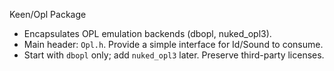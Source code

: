 Keen/Opl Package

- Encapsulates OPL emulation backends (dbopl, nuked_opl3).
- Main header: `Opl.h`. Provide a simple interface for Id/Sound to consume.
- Start with `dbopl` only; add `nuked_opl3` later. Preserve third-party licenses.

